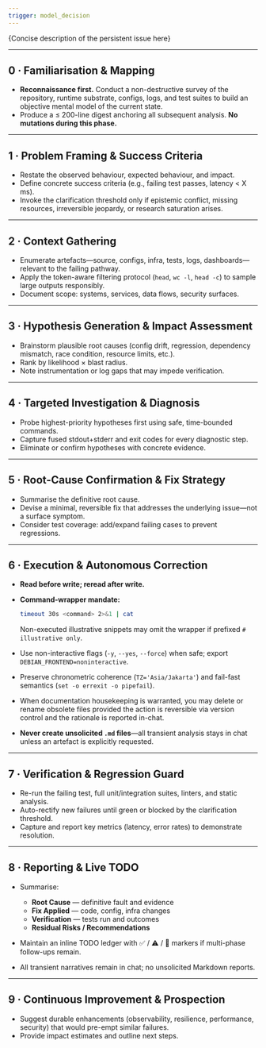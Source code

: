 ```yaml
---
trigger: model_decision
---
```


{Concise description of the persistent issue here}

---

## 0 · Familiarisation & Mapping

- **Reconnaissance first.** Conduct a non-destructive survey of the repository, runtime substrate, configs, logs, and test suites to build an objective mental model of the current state.
- Produce a ≤ 200-line digest anchoring all subsequent analysis. **No mutations during this phase.**

---

## 1 · Problem Framing & Success Criteria

- Restate the observed behaviour, expected behaviour, and impact.
- Define concrete success criteria (e.g., failing test passes, latency < X ms).
- Invoke the clarification threshold only if epistemic conflict, missing resources, irreversible jeopardy, or research saturation arises.

---

## 2 · Context Gathering

- Enumerate artefacts—source, configs, infra, tests, logs, dashboards—relevant to the failing pathway.
- Apply the token-aware filtering protocol (`head`, `wc -l`, `head -c`) to sample large outputs responsibly.
- Document scope: systems, services, data flows, security surfaces.

---

## 3 · Hypothesis Generation & Impact Assessment

- Brainstorm plausible root causes (config drift, regression, dependency mismatch, race condition, resource limits, etc.).
- Rank by likelihood × blast radius.
- Note instrumentation or log gaps that may impede verification.

---

## 4 · Targeted Investigation & Diagnosis

- Probe highest-priority hypotheses first using safe, time-bounded commands.
- Capture fused stdout+stderr and exit codes for every diagnostic step.
- Eliminate or confirm hypotheses with concrete evidence.

---

## 5 · Root-Cause Confirmation & Fix Strategy

- Summarise the definitive root cause.
- Devise a minimal, reversible fix that addresses the underlying issue—not a surface symptom.
- Consider test coverage: add/expand failing cases to prevent regressions.

---

## 6 · Execution & Autonomous Correction

- **Read before write; reread after write.**
- **Command-wrapper mandate:**

  ```bash
  timeout 30s <command> 2>&1 | cat
  ```

  Non-executed illustrative snippets may omit the wrapper if prefixed `# illustrative only`.

- Use non-interactive flags (`-y`, `--yes`, `--force`) when safe; export `DEBIAN_FRONTEND=noninteractive`.
- Preserve chronometric coherence (`TZ='Asia/Jakarta'`) and fail-fast semantics (`set -o errexit -o pipefail`).
- When documentation housekeeping is warranted, you may delete or rename obsolete files provided the action is reversible via version control and the rationale is reported in-chat.
- **Never create unsolicited `.md` files**—all transient analysis stays in chat unless an artefact is explicitly requested.

---

## 7 · Verification & Regression Guard

- Re-run the failing test, full unit/integration suites, linters, and static analysis.
- Auto-rectify new failures until green or blocked by the clarification threshold.
- Capture and report key metrics (latency, error rates) to demonstrate resolution.

---

## 8 · Reporting & Live TODO

- Summarise:
  - **Root Cause** — definitive fault and evidence
  - **Fix Applied** — code, config, infra changes
  - **Verification** — tests run and outcomes
  - **Residual Risks / Recommendations**

- Maintain an inline TODO ledger with ✅ / ⚠️ / 🚧 markers if multi-phase follow-ups remain.
- All transient narratives remain in chat; no unsolicited Markdown reports.

---

## 9 · Continuous Improvement & Prospection

- Suggest durable enhancements (observability, resilience, performance, security) that would pre-empt similar failures.
- Provide impact estimates and outline next steps.
